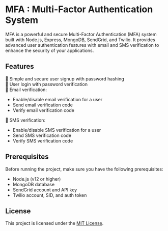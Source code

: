 # MFA : Multi-Factor Authentication System

MFA is a powerful and secure Multi-Factor Authentication (MFA) system built with Node.js, Express, MongoDB, SendGrid, and Twilio. It provides advanced user authentication features with email and SMS verification to enhance the security of your applications.

## Features
🥷 Simple and secure user signup with password hashing\
🔐 User login with password verification\
📧 Email verification:
- Enable/disable email verification for a user
- Send email verification code
- Verify email verification code

📱 SMS verification:
- Enable/disable SMS verification for a user
- Send SMS verification code
- Verify SMS verification code

## Prerequisites
Before running the project, make sure you have the following prerequisites:
- Node.js (v12 or higher)
- MongoDB database
- SendGrid account and API key
- Twilio account, SID, and auth token



## License
This project is licensed under the [MIT License](LICENSE).
